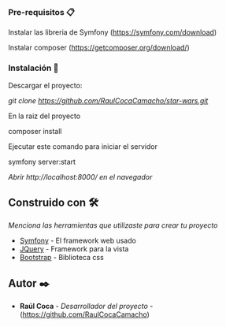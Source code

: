 ### Pre-requisitos 📋

Instalar las libreria de Symfony (https://symfony.com/download)

Instalar composer (https://getcomposer.org/download/)

### Instalación 🔧

Descargar el proyecto:

_git clone https://github.com/RaulCocaCamacho/star-wars.git_

En la raiz del proyecto 

composer install

Ejecutar este comando para iniciar el servidor

symfony server:start

_Abrir http://localhost:8000/ en el navegador_


## Construido con 🛠️

_Menciona las herramientas que utilizaste para crear tu proyecto_

* [Symfony](https://symfony.com/) - El framework web usado
* [JQuery](https://jquery.com/) - Framework para la vista
* [Bootstrap](https://getbootstrap.com/) - Biblioteca css

## Autor ✒️

* **Raúl Coca** - *Desarrollador del proyecto* - (https://github.com/RaulCocaCamacho)

